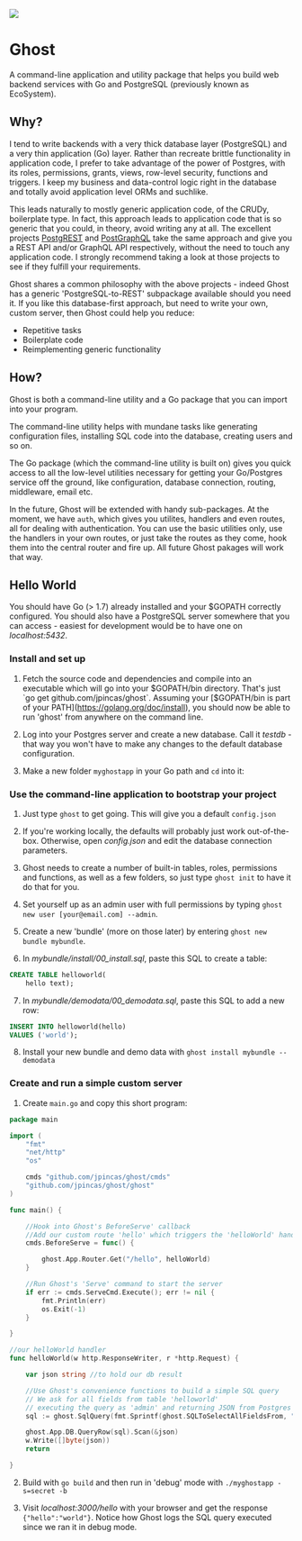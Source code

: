 ![](https://raw.githubusercontent.com/jpincas/ghost/ghost-refactor/logo.png)

# Ghost
A command-line application and utility package that helps you build web backend services with Go and PostgreSQL (previously known as EcoSystem). 

## Why?

I tend to write backends with a very thick database layer (PostgreSQL) and a very thin application (Go) layer.  Rather than recreate brittle functionality in application code, I prefer to take advantage of the power of Postgres, with its roles, permissions, grants, views, row-level security, functions and triggers.  I keep my business and data-control logic right in the database and totally avoid application level ORMs and suchlike.  

This leads naturally to mostly generic application code, of the CRUDy, boilerplate type.  In fact, this approach leads to application code that is so generic that you could, in theory, avoid writing any at all.  The excellent projects [PostgREST](https://github.com/begriffs/postgrest) and [PostGraphQL](https://github.com/postgraphql/postgraphql) take the same approach and give you a REST API and/or GraphQL API respectively, without the need to touch any application code.  I strongly recommend taking a look at those projects to see if they fulfill your requirements.

Ghost shares a common philosophy with the above projects - indeed Ghost has a generic 'PostgreSQL-to-REST' subpackage available should you need it.  If you like this database-first approach, but need to write your own, custom server, then Ghost could help you reduce:

-  Repetitive tasks
-  Boilerplate code
-  Reimplementing generic functionality


## How?

Ghost is both a command-line utility and a Go package that you can import into your program.  

The command-line utility helps with mundane tasks like generating configuration files, installing SQL code into the database, creating users and so on.

The Go package (which the command-line utility is built on) gives you quick access to all the low-level utilities necessary for getting your Go/Postgres service off the ground, like configuration, database connection, routing, middleware, email etc.

In the future, Ghost will be extended with handy sub-packages.  At the moment, we have `auth`, which gives you utilites, handlers and even routes, all for dealing with authentication.  You can use the basic utilities only, use the handlers in your own routes, or just take the routes as they come, hook them into the central router and fire up.  All future Ghost pakages will work that way.

## Hello World

You should have Go (> 1.7) already installed and your $GOPATH correctly configured.  You should also have a PostgreSQL server somewhere that you can access - easiest for development would be to have one on *localhost:5432*.

### Install and set up

1) Fetch the source code and dependencies and compile into an executable which will go into your $GOPATH/bin directory.  That's just `go get github.com/jpincas/ghost`.  Assuming your [$GOPATH/bin is part of your PATH](https://golang.org/doc/install), you should now be able to run 'ghost' from anywhere on the command line.

2) Log into your Postgres server and create a new database. Call it *testdb* - that way you won't have to make any changes to the default database configuration.

3) Make a new folder `myghostapp` in your Go path and `cd` into it:

### Use the command-line application to bootstrap your project

1) Just type `ghost` to get going.  This will give you a default `config.json`

2) If you're working locally, the defaults will probably just work out-of-the-box.  Otherwise, open *config.json* and edit the database connection parameters.

3) Ghost needs to create a number of built-in tables, roles, permissions and functions, as well as a few folders, so just type `ghost init` to have it do that for you.

4) Set yourself up as an admin user with full permissions by typing `ghost new user [your@email.com] --admin`.

5) Create a new 'bundle' (more on those later) by entering `ghost new bundle mybundle`.

6) In *mybundle/install/00_install.sql*, paste this SQL to create a table: 

```sql
CREATE TABLE helloworld(
	hello text);
```

7) In *mybundle/demodata/00_demodata.sql*, paste this SQL to add a new row: 

```sql
INSERT INTO helloworld(hello)
VALUES ('world');
```

8) Install your new bundle and demo data with `ghost install mybundle --demodata`

### Create and run a simple custom server

1) Create `main.go` and copy this short program:

```go
package main

import (
	"fmt"
	"net/http"
	"os"

	cmds "github.com/jpincas/ghost/cmds"
	"github.com/jpincas/ghost/ghost"
)

func main() {

	//Hook into Ghost's BeforeServe' callback
	//Add our custom route 'hello' which triggers the 'helloWorld' handler
	cmds.BeforeServe = func() {

		ghost.App.Router.Get("/hello", helloWorld)
	}

	//Run Ghost's 'Serve' command to start the server
	if err := cmds.ServeCmd.Execute(); err != nil {
		fmt.Println(err)
		os.Exit(-1)
	}

}

//our helloWorld handler
func helloWorld(w http.ResponseWriter, r *http.Request) {

	var json string //to hold our db result

	//Use Ghost's convenience functions to build a simple SQL query
	// We ask for all fields from table 'helloworld'
	// executing the query as 'admin' and returning JSON from Postgres
	sql := ghost.SqlQuery(fmt.Sprintf(ghost.SQLToSelectAllFieldsFrom, "mybundle", "helloworld")).RequestSingleResultAsJSONObject().SetQueryRole("admin").ToSQLString()

	ghost.App.DB.QueryRow(sql).Scan(&json)
	w.Write([]byte(json))
	return

}

```

2) Build with `go build` and then run in 'debug' mode with `./myghostapp -s=secret -b`

3) Visit *localhost:3000/hello* with your browser and get the response `{"hello":"world"}`. Notice how Ghost logs the SQL query executed since we ran it in debug mode.